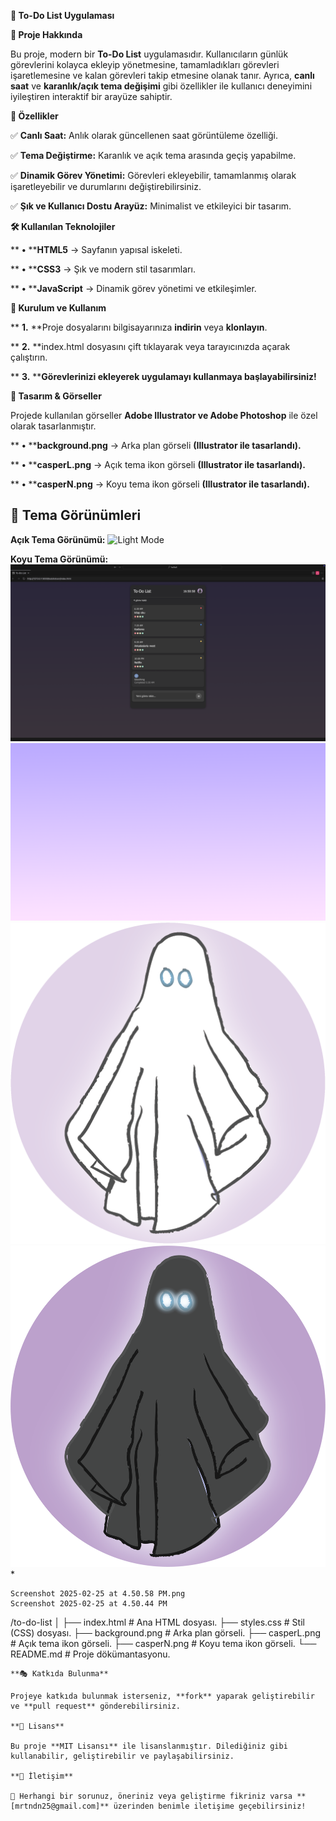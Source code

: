 **📌 To-Do List Uygulaması**

**📖 Proje Hakkında**

Bu proje, modern bir **To-Do List** uygulamasıdır. Kullanıcıların günlük görevlerini kolayca ekleyip yönetmesine, tamamladıkları görevleri işaretlemesine ve kalan görevleri takip etmesine olanak tanır. Ayrıca, **canlı saat** ve **karanlık/açık tema değişimi** gibi özellikler ile kullanıcı deneyimini iyileştiren interaktif bir arayüze sahiptir.

**🎯 Özellikler**

✅ **Canlı Saat:** Anlık olarak güncellenen saat görüntüleme özelliği.

✅ **Tema Değiştirme:** Karanlık ve açık tema arasında geçiş yapabilme.

✅ **Dinamik Görev Yönetimi:** Görevleri ekleyebilir, tamamlanmış olarak işaretleyebilir ve durumlarını değiştirebilirsiniz.

✅ **Şık ve Kullanıcı Dostu Arayüz:** Minimalist ve etkileyici bir tasarım.

**🛠 Kullanılan Teknolojiler**

**	**•**	****HTML5** → Sayfanın yapısal iskeleti.

**	**•**	****CSS3** → Şık ve modern stil tasarımları.

**	**•**	****JavaScript** → Dinamik görev yönetimi ve etkileşimler.

**🚀 Kurulum ve Kullanım**

**	**1.**	**Proje dosyalarını bilgisayarınıza **indirin** veya **klonlayın**.

**	**2.**	**index.html dosyasını çift tıklayarak veya tarayıcınızda açarak çalıştırın.

**	**3.**	****Görevlerinizi ekleyerek uygulamayı kullanmaya başlayabilirsiniz!**

**🎨 Tasarım & Görseller**

Projede kullanılan görseller **Adobe Illustrator ve Adobe Photoshop** ile özel olarak tasarlanmıştır.

**	**•**	****background.png** → Arka plan görseli **(Illustrator ile tasarlandı).**

**	**•**	****casperL.png** → Açık tema ikon görseli **(Illustrator ile tasarlandı).**

**	**•**	****casperN.png** → Koyu tema ikon görseli **(Illustrator ile tasarlandı).**
## 🌙 Tema Görünümleri

**Açık Tema Görünümü:**
![Light Mode](Screenshot-light-mode.png)

**Koyu Tema Görünümü:**
![Dark Mode](Screenshot-dark-mode.png)
![Arka Plan](background.png)
![Açık Tema İkonu](casperL.png)
![Koyu Tema İkonu](casperN.png)*

```**📁
Screenshot 2025-02-25 at 4.50.58 PM.png
Screenshot 2025-02-25 at 4.50.44 PM

```

/to-do-list
│
├── index.html       # Ana HTML dosyası.
├── styles.css       # Stil (CSS) dosyası.
├── background.png   # Arka plan görseli.
├── casperL.png      # Açık tema ikon görseli.
├── casperN.png      # Koyu tema ikon görseli.
└── README.md        # Proje dökümantasyonu.

```
**🎭 Katkıda Bulunma**

Projeye katkıda bulunmak isterseniz, **fork** yaparak geliştirebilir ve **pull request** gönderebilirsiniz.

**📜 Lisans**

Bu proje **MIT Lisansı** ile lisanslanmıştır. Dilediğiniz gibi kullanabilir, geliştirebilir ve paylaşabilirsiniz.

**📩 İletişim**

📧 Herhangi bir sorunuz, öneriniz veya geliştirme fikriniz varsa **[mrtndn25@gmail.com]** üzerinden benimle iletişime geçebilirsiniz!
```
